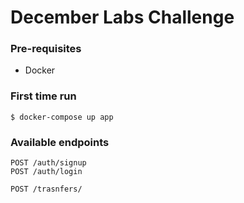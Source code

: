 # December Labs Challenge

### Pre-requisites

- Docker


### First time run

```
$ docker-compose up app
```

### Available endpoints

```
POST /auth/signup
POST /auth/login

POST /trasnfers/
```